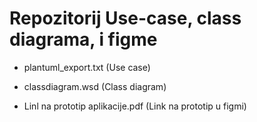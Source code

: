 # Repozitorij Use-case, class diagrama, i figme

- plantuml_export.txt (Use case)

- classdiagram.wsd (Class diagram)

- Linl na prototip aplikacije.pdf (Link na prototip u figmi)
